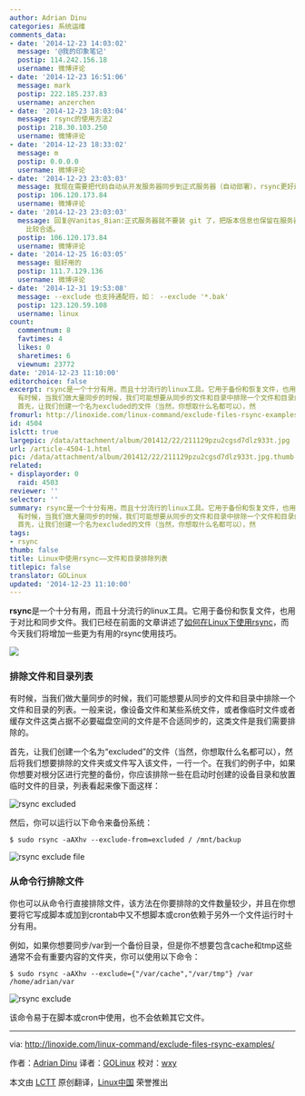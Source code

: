 ```yaml
---
author: Adrian Dinu
categories: 系统运维
comments_data:
- date: '2014-12-23 14:03:02'
  message: '@我的印象笔记'
  postip: 114.242.156.18
  username: 微博评论
- date: '2014-12-23 16:51:06'
  message: mark
  postip: 222.185.237.83
  username: anzerchen
- date: '2014-12-23 18:03:04'
  message: rsync的使用方法2
  postip: 218.30.103.250
  username: 微博评论
- date: '2014-12-23 18:33:02'
  message: m
  postip: 0.0.0.0
  username: 微博评论
- date: '2014-12-23 23:03:03'
  message: 我现在需要把代码自动从开发服务器同步到正式服务器（自动部署），rsync更好还是git更好？
  postip: 106.120.173.84
  username: 微博评论
- date: '2014-12-23 23:03:03'
  message: 回复@Vanitas_Bian:正式服务器就不要装 git 了，把版本信息也保留在服务器并不可取，至于导出git，那会全部传输。还是 rsync
    比较合适。
  postip: 106.120.173.84
  username: 微博评论
- date: '2014-12-25 16:03:05'
  message: 挺好用的
  postip: 111.7.129.136
  username: 微博评论
- date: '2014-12-31 19:53:08'
  message: --exclude 也支持通配符，如： --exclude '*.bak'
  postip: 123.120.59.108
  username: linux
count:
  commentnum: 8
  favtimes: 4
  likes: 0
  sharetimes: 6
  viewnum: 23772
date: '2014-12-23 11:10:00'
editorchoice: false
excerpt: rsync是一个十分有用，而且十分流行的linux工具。它用于备份和恢复文件，也用于对比和同步文件。我们已经在前面的文章讲述了如何在Linux下使用rsync，而今天我们将增加一些更为有用的rsync使用技巧。  排除文件和目录列表
  有时候，当我们做大量同步的时候，我们可能想要从同步的文件和目录中排除一个文件和目录的列表。一般来说，像设备文件和某些系统文件，或者像临时文件或者缓存文件这类占据不必要磁盘空间的文件是不合适同步的，这类文件是我们需要排除的。
  首先，让我们创建一个名为excluded的文件（当然，你想取什么名都可以），然
fromurl: http://linoxide.com/linux-command/exclude-files-rsync-examples/
id: 4504
islctt: true
largepic: /data/attachment/album/201412/22/211129pzu2cgsd7dlz933t.jpg
url: /article-4504-1.html
pic: /data/attachment/album/201412/22/211129pzu2cgsd7dlz933t.jpg.thumb.jpg
related:
- displayorder: 0
  raid: 4503
reviewer: ''
selector: ''
summary: rsync是一个十分有用，而且十分流行的linux工具。它用于备份和恢复文件，也用于对比和同步文件。我们已经在前面的文章讲述了如何在Linux下使用rsync，而今天我们将增加一些更为有用的rsync使用技巧。  排除文件和目录列表
  有时候，当我们做大量同步的时候，我们可能想要从同步的文件和目录中排除一个文件和目录的列表。一般来说，像设备文件和某些系统文件，或者像临时文件或者缓存文件这类占据不必要磁盘空间的文件是不合适同步的，这类文件是我们需要排除的。
  首先，让我们创建一个名为excluded的文件（当然，你想取什么名都可以），然
tags:
- rsync
thumb: false
title: Linux中使用rsync——文件和目录排除列表
titlepic: false
translator: GOLinux
updated: '2014-12-23 11:10:00'
---
```


**rsync**是一个十分有用，而且十分流行的linux工具。它用于备份和恢复文件，也用于对比和同步文件。我们已经在前面的文章讲述了[如何在Linux下使用rsync](http://linux.cn/article-4503-1.html)，而今天我们将增加一些更为有用的rsync使用技巧。


![](/data/attachment/album/201412/22/211129pzu2cgsd7dlz933t.jpg)


### 排除文件和目录列表


有时候，当我们做大量同步的时候，我们可能想要从同步的文件和目录中排除一个文件和目录的列表。一般来说，像设备文件和某些系统文件，或者像临时文件或者缓存文件这类占据不必要磁盘空间的文件是不合适同步的，这类文件是我们需要排除的。


首先，让我们创建一个名为“excluded”的文件（当然，你想取什么名都可以），然后将我们想要排除的文件夹或文件写入该文件，一行一个。在我们的例子中，如果你想要对根分区进行完整的备份，你应该排除一些在启动时创建的设备目录和放置临时文件的目录，列表看起来像下面这样：


![rsync excluded](/data/attachment/album/201412/22/211143ws9i3xolll2kxzq3.jpg)


然后，你可以运行以下命令来备份系统：



```
$ sudo rsync -aAXhv --exclude-from=excluded / /mnt/backup

```

![rsync exclude file](/data/attachment/album/201412/22/211145q99j2h1hhtgwa92i.jpg)


### 从命令行排除文件


你也可以从命令行直接排除文件，该方法在你要排除的文件数量较少，并且在你想要将它写成脚本或加到crontab中又不想脚本或cron依赖于另外一个文件运行时十分有用。


例如，如果你想要同步/var到一个备份目录，但是你不想要包含cache和tmp这些通常不会有重要内容的文件夹，你可以使用以下命令：



```
$ sudo rsync -aAXhv --exclude={"/var/cache","/var/tmp"} /var /home/adrian/var

```

![rsync exclude](/data/attachment/album/201412/22/211148tdy8rm7adndvy8d1.jpg)


该命令易于在脚本或cron中使用，也不会依赖其它文件。




---


via: <http://linoxide.com/linux-command/exclude-files-rsync-examples/>


作者：[Adrian Dinu](http://linoxide.com/author/adriand/) 译者：[GOLinux](https://github.com/GOLinux) 校对：[wxy](https://github.com/wxy)


本文由 [LCTT](https://github.com/LCTT/TranslateProject) 原创翻译，[Linux中国](http://linux.cn/) 荣誉推出